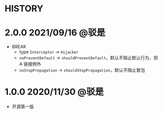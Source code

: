 HISTORY
===

# 2.0.0 2021/09/16 @驳是

* BREAK
    - type `Interceptor` → `Hijacker`
    - `noPreventDefault` → `shouldPreventDefault`，默认不阻止默认行为，但 A 链接例外
    - `noStopPropagation` → `shouldStopPropagation`，默认不阻止冒泡

# 1.0.0 2020/11/30 @驳是

* 开源第一版
